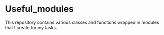 # Useful_modules
This repository contains various classes and functions wrapped in modules that I create for my tasks.
